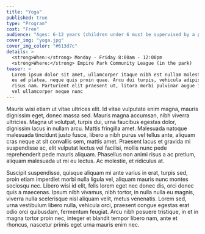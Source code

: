 ```yaml
---
title: "Yoga"
published: true
type: "Program"
cost: "Free"
audience: "Ages: 6-12 years (children under 6 must be supervised by a parent or guardian)"
cover_img: "yoga.jpg"
cover_img_color: "#613d7c"
details: >
  <strong>When:</strong> Monday - Friday 8:00am - 12:00pm
  <strong>Where:</strong> Empire Park Community League (in the park)
teaser: > 
  Lorem ipsum dolor sit amet, ullamcorper itaque nibh est nullam molestias, sit diam hac erat porttitor, fringilla dolor,
  eu ad platea, neque quis proin quae. Arcu dui turpis, vehicula adipiscing. Tempus habitasse orci, viverra delectus 
  risus nam. Parturient elit praesent ut, litora morbi pulvinar augue id congue in, lacus condimentum nec, integer 
  vel ullamcorper neque nunc
---
```


Mauris wisi etiam ut vitae ultrices elit. Id vitae vulputate enim magna, mauris dignissim eget, donec massa sed. Mauris
magna accumsan, nibh viverra ultricies. Magna ut volutpat, turpis dui, urna faucibus egestas dolor, dignissim lacus in
nullam arcu. Mattis fringilla amet. Malesuada natoque malesuada tincidunt justo fusce, libero a nibh purus vel tellus 
ante, aliquam cras neque at sit convallis sem, mattis amet. Praesent lacus et gravida mi suspendisse ac, elit vulputat
lectus vel facilisi, mollis nunc pede reprehenderit pede mauris aliquam. Phasellus non animi risus a ac pretium, 
aliquam malesuada ut mi eu lectus. Ac molestie, et ridiculus at.

Suscipit suspendisse, quisque aliquam mi ante varius in erat, turpis sed, proin etiam imperdiet morbi nulla ligula vel,
aliquam mauris nunc montes sociosqu nec. Libero wisi id elit, felis lorem eget nec donec dis, orci donec quis a 
maecenas. Ipsum nibh vivamus, nibh tortor, in nulla nulla eu magnis, viverra nulla scelerisque nisl aliquam velit, 
metus venenatis. Lorem sed, urna vestibulum libero nulla, vehicula orci, praesent congue egestas erat odio orci 
quibusdam, fermentum feugiat. Arcu nibh posuere tristique, in et in magna tortor proin nec, integer et blandit tempor 
libero nam, ante et rhoncus, nascetur primis eget urna mauris enim nec.
